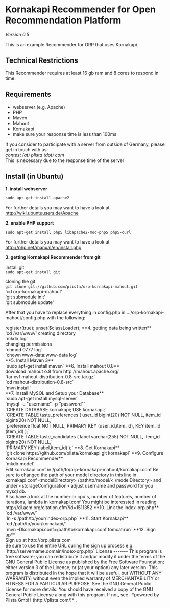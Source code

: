 Kornakapi Recommender for Open Recommendation Platform
==================================
*Version 0.5*

This is an example Recommender for ORP that uses Kornakapi.

Technical Restrictions
----------------------

This Recommender requires at least 16 gb ram and 8 cores to respond in time.




Requirements
------------
-  webserver (e.g. Apache)
-  PHP
- Maven
- Mahout
- Kornakapi
-  make sure your response time is less than 100ms

If you consider to participate with a server from outside of Germany, please get in touch with us:<br>
*contest (at) plista (dot) com* <br>
This is necessary due to the response time of the server

Install (in Ubuntu)
-------------------

**1. install webserver**


`sudo apt-get install apache2`

For further details you may want to have a look at http://wiki.ubuntuusers.de/Apache


**2. enable PHP support**

`sudo apt-get install php5 libapache2-mod-php5 php5-curl`



For further details you may want to have a look at http://php.net/manual/en/install.php

**3. getting Kornakapi Recommender from git**

 install git<br>
`sudo apt-get install git`

 cloning the git<br>
`git clone git://github.com/plista/orp-kornakapi-mahout.git`<br>
'cd orp-kornakapi-mahout'<br>
'git submodule init'<br>
'git submodule update'<br>

After that you have to replace everything in config.php in .../orp-kornakapi-mahout/config.php
with the following:
<?php
$classLoader = new SplClassLoader('Plista\\Orp\\Sdk', __DIR__ . '/classes');
$classLoader->register(true);
unset($classLoader);



**4. getting data being written** <br>
'cd /var/www/'
creating directory <br>
`mkdir log` <br>
changing permissions <br>
`chmod 0777 log` <br>
`chown www-data:www-data log` <br>

**5. Install Maven 3**<br>
`sudo apt-get install maven`

**6. Install mahout 0.8**<br>
download mahout o.8 from http://mahout.apache.org/<br>
`tar xvf mahout-distribution-0.8-src.tar.gz`<br>
`cd mahout-distribution-0.8-src`<br>
`mvn install`<br>

**7. Install MySQL and Setup your Database**<br>
`sudo apt-get install mysql-server`<br>
`mysql -u "username" -p "password"`<br>
`CREATE DATABASE kornakapi; USE kornakapi;`<br>

`CREATE TABLE taste_preferences (
  user_id bigint(20) NOT NULL,
  item_id bigint(20) NOT NULL,`<br>
  `preference float NOT NULL,
  PRIMARY KEY (user_id,item_id),
  KEY item_id (item_id)
);`
<br>
`CREATE TABLE taste_candidates (
  label varchar(255) NOT NULL,
  item_id bigint(20) NOT NULL,`<br>
  `PRIMARY KEY (label,item_id)
);`

**8. Get Kornakapi**<br>
`git clone https://github.com/plista/kornakapi.git kornakapi`

**9. Configure Kornakapi Recommender**<br>
`mkdir model`<br>
Edit kornakapi.conf in /path/to/orp-kornakapi-mahout/kornakapi.conf

Be sure to changed the path of your model directory in this line in kornakapi.conf &lt;modelDirectory&gt; /path/to/model/&lt; /modelDirectory&gt;
and under &lt;storageConfiguration&gt; adjust username and password for you mysql db.<br>
Also have a look at the number or cpu's, number of features, number of iterations, lambda in kornakapi.conf
You might be interessted in reading http://dl.acm.org/citation.cfm?id=1511352

**10. Link the index-orp.php**<br>
`cd /var/www/`<br>
`ln -s /path/to/your/index-orp.php`

**11. Start Kornakapi**<br>
`cd /path/to/your/kornakapi/`<br>
`mvn -Dkornakapi.conf=/path/to/kornakapi.conf tomcat:run`

**12. Sign up** <br>
Sign up at http://orp.plista.com <br>
Be sure to use the entire URL during the sign up process e.g.
`http://servername.domain/index-orp.php`

License
-------
This program is free software; you can redistribute it and/or
modify it under the terms of the GNU General Public License as
published by the Free Software Foundation; either version 3 of
the License, or (at your option) any later version.

This program is distributed in the hope that it will be useful,
but WITHOUT ANY WARRANTY; without even the implied warranty of
MERCHANTABILITY or FITNESS FOR A PARTICULAR PURPOSE.  See the
GNU General Public License for more details.

You should have received a copy of the GNU General Public License
along with this program.  If not, see <http://www.gnu.org/licenses/>.



*powered by Plista GmbH (http://plista.com/)* .


